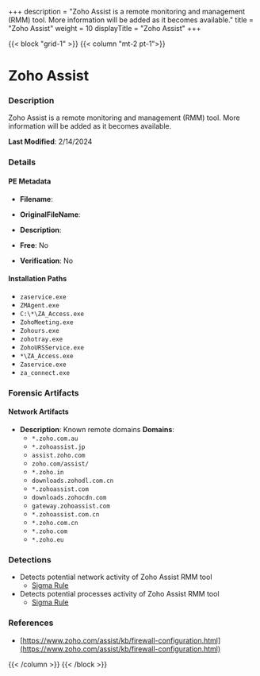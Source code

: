 +++
description = "Zoho Assist is a remote monitoring and management (RMM) tool. More information will be added as it becomes available."
title = "Zoho Assist"
weight = 10
displayTitle = "Zoho Assist"
+++


{{< block "grid-1" >}}
{{< column "mt-2 pt-1">}}

# Zoho Assist


### Description

Zoho Assist is a remote monitoring and management (RMM) tool. More information will be added as it becomes available.



**Last Modified**: 2/14/2024

### Details


#### PE Metadata
- **Filename**: 
- **OriginalFileName**: 
- **Description**: 


- **Free**: No

- **Verification**: No




#### Installation Paths
- `zaservice.exe`
- `ZMAgent.exe`
- `C:\*\ZA_Access.exe`
- `ZohoMeeting.exe`
- `Zohours.exe`
- `zohotray.exe`
- `ZohoURSService.exe`
- `*\ZA_Access.exe`
- `Zaservice.exe`
- `za_connect.exe`

### Forensic Artifacts




#### Network Artifacts
- **Description**: Known remote domains  **Domains**:
    - `*.zoho.com.au`
    - `*.zohoassist.jp`
    - `assist.zoho.com`
    - `zoho.com/assist/`
    - `*.zoho.in`
    - `downloads.zohodl.com.cn`
    - `*.zohoassist.com`
    - `downloads.zohocdn.com`
    - `gateway.zohoassist.com`
    - `*.zohoassist.com.cn`
    - `*.zoho.com.cn`
    - `*.zoho.com`
    - `*.zoho.eu`


### Detections
- Detects potential network activity of Zoho Assist RMM tool
  - [Sigma Rule](https://github.com/magicsword-io/LOLRMM/blob/main/detections/sigma/zoho_assist_network_sigma.yml)
- Detects potential processes activity of Zoho Assist RMM tool
  - [Sigma Rule](https://github.com/magicsword-io/LOLRMM/blob/main/detections/sigma/zoho_assist_processes_sigma.yml)

### References
- [https://www.zoho.com/assist/kb/firewall-configuration.html](https://www.zoho.com/assist/kb/firewall-configuration.html)



{{< /column >}}
{{< /block >}}
